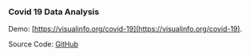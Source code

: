 
### Covid 19 Data Analysis


Demo:
[https://visualinfo.org/covid-19](https://visualinfo.org/covid-19).

Source Code:
[GitHub](https://github.com/umairacheema/covid-19)


